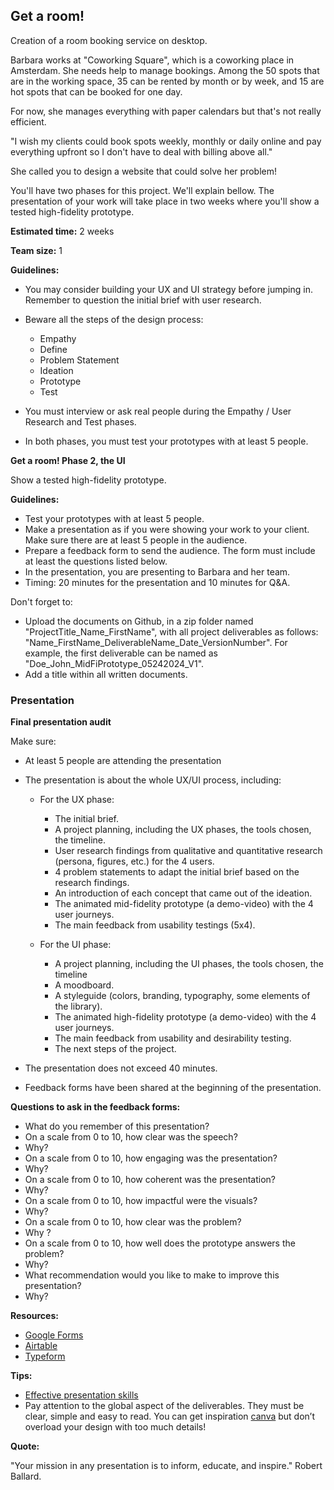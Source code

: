 ## Get a room!

Creation of a room booking service on desktop.

Barbara works at "Coworking Square", which is a coworking place in Amsterdam.
She needs help to manage bookings. Among the 50 spots that are in the working space, 35 can be rented by month or by week, and 15 are hot spots that can be booked for one day.

For now, she manages everything with paper calendars but that's not really efficient.

"I wish my clients could book spots weekly, monthly or daily online and pay everything upfront so I don't have to deal with billing above all."

She called you to design a website that could solve her problem!

You'll have two phases for this project. We'll explain bellow.
The presentation of your work will take place in two weeks where you'll show a tested high-fidelity prototype.

**Estimated time:** 2 weeks

**Team size:** 1

**Guidelines:**

- You may consider building your UX and UI strategy before jumping in. Remember to question the initial brief with user research.
- Beware all the steps of the design process:

  - Empathy
  - Define
  - Problem Statement
  - Ideation
  - Prototype
  - Test

- You must interview or ask real people during the Empathy / User Research and Test phases.
- In both phases, you must test your prototypes with at least 5 people.

**Get a room! Phase 2, the UI**

Show a tested high-fidelity prototype.

**Guidelines:**

- Test your prototypes with at least 5 people.
- Make a presentation as if you were showing your work to your client. Make sure there are at least 5 people in the audience.
- Prepare a feedback form to send the audience. The form must include at least the questions listed below.
- In the presentation, you are presenting to Barbara and her team.
- Timing: 20 minutes for the presentation and 10 minutes for Q&A.

Don't forget to:

- Upload the documents on Github, in a zip folder named "ProjectTitle_Name_FirstName", with all project deliverables as follows: "Name_FirstName_DeliverableName_Date_VersionNumber". For example, the first deliverable can be named as "Doe_John_MidFiPrototype_05242024_V1".
- Add a title within all written documents.

### Presentation

**Final presentation audit**

Make sure:

- At least 5 people are attending the presentation
- The presentation is about the whole UX/UI process, including:

  - For the UX phase:

    - The initial brief.
    - A project planning, including the UX phases, the tools chosen, the timeline.
    - User research findings from qualitative and quantitative research (persona, figures, etc.) for the 4 users.
    - 4 problem statements to adapt the initial brief based on the research findings.
    - An introduction of each concept that came out of the ideation.
    - The animated mid-fidelity prototype (a demo-video) with the 4 user journeys.
    - The main feedback from usability testings (5x4).

  - For the UI phase:

    - A project planning, including the UI phases, the tools chosen, the timeline
    - A moodboard.
    - A styleguide (colors, branding, typography, some elements of the library).
    - The animated high-fidelity prototype (a demo-video) with the 4 user journeys.
    - The main feedback from usability and desirability testing.
    - The next steps of the project.

- The presentation does not exceed 40 minutes.
- Feedback forms have been shared at the beginning of the presentation.

**Questions to ask in the feedback forms:**

- What do you remember of this presentation?
- On a scale from 0 to 10, how clear was the speech?
- Why?
- On a scale from 0 to 10, how engaging was the presentation?
- Why?
- On a scale from 0 to 10, how coherent was the presentation?
- Why?
- On a scale from 0 to 10, how impactful were the visuals?
- Why?
- On a scale from 0 to 10, how clear was the problem?
- Why ?
- On a scale from 0 to 10, how well does the prototype answers the problem?
- Why?
- What recommendation would you like to make to improve this presentation?
- Why?

**Resources:**

- [Google Forms](https://docs.google.com/forms/u/0/)
- [Airtable](https://www.airtable.com/)
- [Typeform](https://www.typeform.com/)

**Tips:**

- [Effective presentation skills](https://academic.oup.com/femsle/article/364/24/fnx235/4587905)
- Pay attention to the global aspect of the deliverables. They must be clear, simple and easy to read. You can get inspiration [canva](https://www.canva.com/) but don’t overload your design with too much details!

**Quote:**

"Your mission in any presentation is to inform, educate, and inspire." Robert Ballard.
